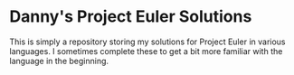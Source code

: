 # Danny's Project Euler Solutions

This is simply a repository storing my solutions for Project Euler in various languages. I sometimes complete these to get a bit more familiar with the language in the beginning.

